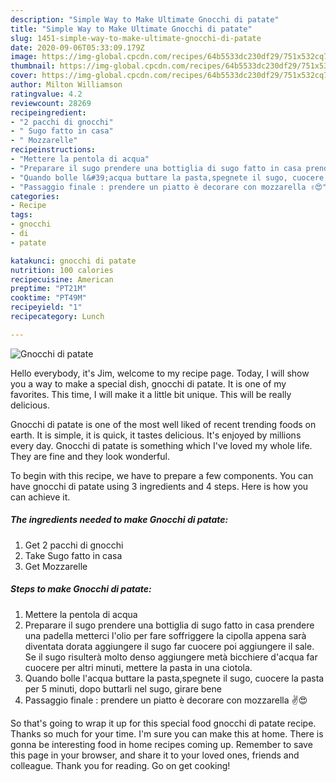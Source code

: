 ```yaml
---
description: "Simple Way to Make Ultimate Gnocchi di patate"
title: "Simple Way to Make Ultimate Gnocchi di patate"
slug: 1451-simple-way-to-make-ultimate-gnocchi-di-patate
date: 2020-09-06T05:33:09.179Z
image: https://img-global.cpcdn.com/recipes/64b5533dc230df29/751x532cq70/gnocchi-di-patate-recipe-main-photo.jpg
thumbnail: https://img-global.cpcdn.com/recipes/64b5533dc230df29/751x532cq70/gnocchi-di-patate-recipe-main-photo.jpg
cover: https://img-global.cpcdn.com/recipes/64b5533dc230df29/751x532cq70/gnocchi-di-patate-recipe-main-photo.jpg
author: Milton Williamson
ratingvalue: 4.2
reviewcount: 28269
recipeingredient:
- "2 pacchi di gnocchi"
- " Sugo fatto in casa"
- " Mozzarelle"
recipeinstructions:
- "Mettere la pentola di acqua"
- "Preparare il sugo prendere una bottiglia di sugo fatto in casa prendere una padella metterci l&#39;olio per fare soffriggere la cipolla appena sarà diventata dorata aggiungere il sugo far cuocere poi aggiungere il sale. Se il sugo risulterà molto denso aggiungere metà bicchiere d&#39;acqua far cuocere per altri minuti, mettere la pasta in una ciotola."
- "Quando bolle l&#39;acqua buttare la pasta,spegnete il sugo, cuocere la pasta per 5 minuti, dopo buttarli nel sugo, girare bene"
- "Passaggio finale : prendere un piatto è decorare con mozzarella ✌️😍"
categories:
- Recipe
tags:
- gnocchi
- di
- patate

katakunci: gnocchi di patate 
nutrition: 100 calories
recipecuisine: American
preptime: "PT21M"
cooktime: "PT49M"
recipeyield: "1"
recipecategory: Lunch

---
```



![Gnocchi di patate](https://img-global.cpcdn.com/recipes/64b5533dc230df29/751x532cq70/gnocchi-di-patate-recipe-main-photo.jpg)

Hello everybody, it's Jim, welcome to my recipe page. Today, I will show you a way to make a special dish, gnocchi di patate. It is one of my favorites. This time, I will make it a little bit unique. This will be really delicious.

Gnocchi di patate is one of the most well liked of recent trending foods on earth. It is simple, it is quick, it tastes delicious. It's enjoyed by millions every day. Gnocchi di patate is something which I've loved my whole life. They are fine and they look wonderful.




To begin with this recipe, we have to prepare a few components. You can have gnocchi di patate using 3 ingredients and 4 steps. Here is how you can achieve it.

<!--inarticleads1-->

##### The ingredients needed to make Gnocchi di patate:

1. Get 2 pacchi di gnocchi
1. Take  Sugo fatto in casa
1. Get  Mozzarelle




<!--inarticleads2-->

##### Steps to make Gnocchi di patate:

1. Mettere la pentola di acqua
1. Preparare il sugo prendere una bottiglia di sugo fatto in casa prendere una padella metterci l&#39;olio per fare soffriggere la cipolla appena sarà diventata dorata aggiungere il sugo far cuocere poi aggiungere il sale. Se il sugo risulterà molto denso aggiungere metà bicchiere d&#39;acqua far cuocere per altri minuti, mettere la pasta in una ciotola.
1. Quando bolle l&#39;acqua buttare la pasta,spegnete il sugo, cuocere la pasta per 5 minuti, dopo buttarli nel sugo, girare bene
1. Passaggio finale : prendere un piatto è decorare con mozzarella ✌️😍




So that's going to wrap it up for this special food gnocchi di patate recipe. Thanks so much for your time. I'm sure you can make this at home. There is gonna be interesting food in home recipes coming up. Remember to save this page in your browser, and share it to your loved ones, friends and colleague. Thank you for reading. Go on get cooking!
